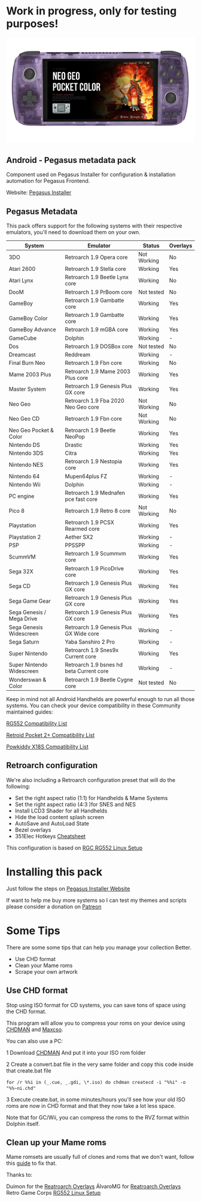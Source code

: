 # Work in progress, only for testing purposes!

<img src="https://github.com/dragoonDorise/RP-epic-noir/blob/main/screenshots/hero-odin.jpg?raw=true">

## Android - Pegasus metadata pack

Component used on Pegasus Installer for configuration & installation automation for Pegasus Frontend.

Website: [Pegasus Installer](https://www.pegasus-installer.com)

## Pegasus Metadata

This pack offers support for the following systems with their respective emulators, you'll need to download them on your own.

| System                    | Emulator                                 | Status      | Overlays |
| ------------------------- | ---------------------------------------- | ----------- | -------- |
| 3DO                       | Retroarch 1.9 Opera core                 | Not Working | No       |
| Atari 2600                | Retroarch 1.9 Stella core                | Working     | Yes      |
| Atari Lynx                | Retroarch 1.9 Beetle Lynx core           | Working     | No       |
| DooM                      | Retroarch 1.9 PrBoom core                | Not tested  | No       |
| GameBoy                   | Retroarch 1.9 Gambatte core              | Working     | Yes      |
| GameBoy Color             | Retroarch 1.9 Gambatte core              | Working     | Yes      |
| GameBoy Advance           | Retroarch 1.9 mGBA core                  | Working     | Yes      |
| GameCube                  | Dolphin                                  | Working     | -        |
| Dos                       | Retroarch 1.9 DOSBox core                | Not tested  | No       |
| Dreamcast                 | Reddream                                 | Working     | -        |
| Final Burn Neo            | Retroarch 1.9 Fbn core                   | Working     | No       |
| Mame 2003 Plus            | Retroarch 1.9 Mame 2003 Plus core        | Working     | Yes      |
| Master System             | Retroarch 1.9 Genesis Plus GX core       | Working     | Yes      |
| Neo Geo                   | Retroarch 1.9 Fba 2020 Neo Geo core      | Not Working | No       |
| Neo Geo CD                | Retroarch 1.9 Fbn core                   | Not Working | No       |
| Neo Geo Pocket & Color    | Retroarch 1.9 Beetle NeoPop              | Working     | Yes      |
| Nintendo DS               | Drastic                                  | Working     | Yes      |
| Nintendo 3DS              | Citra                                    | Working     | Yes      |
| Nintendo NES              | Retroarch 1.9 Nestopia core              | Working     | Yes      |
| Nintendo 64               | Mupen64plus FZ                           | Working     | -        |
| Nintendo Wii              | Dolphin                                  | Working     | -        |
| PC engine                 | Retroarch 1.9 Mednafen pce fast core     | Working     | Yes      |
| Pico 8                    | Retroarch 1.9 Retro 8 core               | Not Working | No       |
| Playstation               | Retroarch 1.9 PCSX Rearmed core          | Working     | Yes      |
| Playstation 2             | Aether SX2                               | Working     | -        |
| PSP                       | PPSSPP                                   | Working     | -        |
| ScummVM                   | Retroarch 1.9 Scummvm core               | Working     | Yes      |
| Sega 32X                  | Retroarch 1.9 PicoDrive core             | Working     | Yes      |
| Sega CD                   | Retroarch 1.9 Genesis Plus GX core       | Working     | Yes      |
| Sega Game Gear            | Retroarch 1.9 Genesis Plus GX core       | Working     | Yes      |
| Sega Genesis / Mega Drive | Retroarch 1.9 Genesis Plus GX core       | Working     | Yes      |
| Sega Genesis Widescreen   | Retroarch 1.9 Genesis Plus GX Wide core  | Working     | -        |
| Sega Saturn               | Yaba Sanshiro 2 Pro                      | Working     | -        |
| Super Nintendo            | Retroarch 1.9 Snes9x Current core        | Working     | Yes      |
| Super Nintendo Widescreen | Retroarch 1.9 bsnes hd beta Current core | Working     | -        |
| Wonderswan & Color        | Retroarch 1.9 Beetle Cygne core          | Not tested  | No       |

Keep in mind not all Android Handhelds are powerful enough to run all those systems. You can check your device compatibility in these Community maintained guides:

[RG552 Compatibility List](https://tinyurl.com/RG552GameSettings)

[Retroid Pocket 2+ Compatibility List](https://tinyurl.com/RP2PlusGameSettings)

[Powkiddy X18S Compatibility List](https://tinyurl.com/X18SGameSettings)

## Retroarch configuration

We're also including a Retroarch configuration preset that will do the following:

- Set the right aspect ratio (1:1) for Handhelds & Mame Systems
- Set the right aspect ratio (4:3 )for SNES and NES
- Install LCD3 Shader for all Handhelds
- Hide the load content splash screen
- AutoSave and AutoLoad State
- Bezel overlays
- 351Elec Hotkeys [Cheatsheet](https://ia802301.us.archive.org/17/items/351-elec-shortcuts-cheatsheet_20210809/351ELEC%20shortcuts%20cheatsheet.pdf)

This configuration is based on [RGC RG552 Linux Setup](https://retrogamecorps.com/2021/12/27/anbernic-rg552-linux-setup-guide/)

# Installing this pack

Just follow the steps on [Pegasus Installer Website](https://www.pegasus-installer.com)

If want to help me buy more systems so I can test my themes and scripts please consider a donation on [Patreon](https://www.patreon.com/dragoonDorise)

# Some Tips

There are some some tips that can help you manage your collection Better.

- Use CHD format
- Clean your Mame roms
- Scrape your own artwork

## Use CHD format

Stop using ISO format for CD systems, you can save tons of space using the CHD format.

This program will allow you to compress your roms on your device using [CHDMAN](https://github.com/CharlesThobe/chdman) and [Maxcso](https://github.com/unknownbrackets/maxcso).

You can also use a PC:

1 Download [CHDMAN](https://archive.org/download/chdman/CHDMAN.zip)
And put it into your ISO rom folder

2 Create a convert.bat file in the very same folder and copy this code inside that create.bat file

    for /r %%i in (_.cue, _.gdi, \*.iso) do chdman createcd -i "%%i" -o "%%~ni.chd"

3 Execute create.bat, in some minutes/hours you'll see how your old ISO roms are now in CHD format and that they now take a lot less space.

Note that for GC/Wii, you can compress the roms to the RVZ format within Dolphin itself.

## Clean up your Mame roms

Mame romsets are usually full of clones and roms that we don't want, follow this [guide](https://www.youtube.com/watch?v=GZfoOTckURA) to fix that.

Thanks to:

Duimon for the [Reatroarch Overlays](https://github.com/Duimon/Retroarch-Overlays)
ÁlvaroMG for [Reatroarch Overlays](https://forums.launchbox-app.com/files/file/1180-handhelds-overlays-designed-by-álvaromg/)
Retro Game Corps [RG552 Linux Setup](https://retrogamecorps.com/2021/12/27/anbernic-rg552-linux-setup-guide/)

